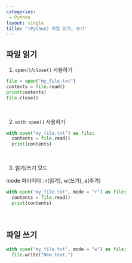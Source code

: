 ```yaml
---
categories: 
 - Python
layout: single
title: "(Python) 파일 읽기, 쓰기"
---
```


## 파일 읽기

1. `open()`/`close()` 사용하기 <br>

```python
file = open("my_file.txt")
contents = file.read()
print(contents)
file.close()
```
<br>

2. `with open()` 사용하기<br>

```python
with open("my_file.txt") as file:
  contents = file.read()
  print(contents)
```
<br>

3. 읽기/쓰기 모드<br>

mode 파라미터 : r(읽기), w(쓰기), a(추가)<br>

```python
with open("my_file.txt", mode = "r") as file:
  contents = file.read()
  print(contents)
```
<br>

## 파일 쓰기

```python
with open("my_file.txt", mode = "w") as file:
  file.write("New text.")
```
